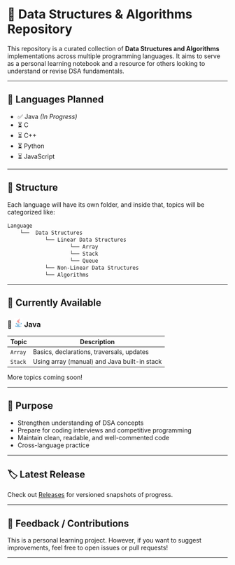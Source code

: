 # 📘 Data Structures & Algorithms Repository

This repository is a curated collection of **Data Structures and Algorithms** implementations across multiple programming languages. It aims to serve as a personal learning notebook and a resource for others looking to understand or revise DSA fundamentals.

---

## 🚀 Languages Planned

- ✅ Java *(In Progress)*
- ⏳ C
- ⏳ C++
- ⏳ Python
- ⏳ JavaScript

---

## 📂 Structure

Each language will have its own folder, and inside that, topics will be categorized like:

```
Language 
    └──  Data Structures
            └── Linear Data Structures
                    └── Array
                    └── Stack
                    └── Queue
            └── Non-Linear Data Structures
            └── Algorithms
```

---

## 📌 Currently Available

### 🔹 <img src="assets/icons/java.svg" alt="java icon" width="20"/> Java

| Topic                     | Description                                      |
|---------------------------|--------------------------------------------------|
| `Array`                   | Basics, declarations, traversals, updates       |
| `Stack`                   | Using array (manual) and Java built-in stack    |

More topics coming soon!

---

## 🎯 Purpose

- Strengthen understanding of DSA concepts
- Prepare for coding interviews and competitive programming
- Maintain clean, readable, and well-commented code
- Cross-language practice

---

## 🏷️ Latest Release

Check out [Releases](https://github.com/your-username/your-repo-name/releases) for versioned snapshots of progress.

---

## 📧 Feedback / Contributions

This is a personal learning project. However, if you want to suggest improvements, feel free to open issues or pull requests!

---
